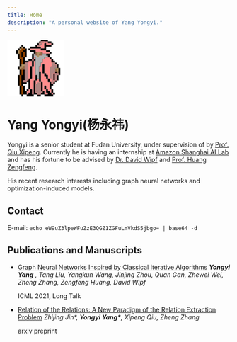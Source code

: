 ```yaml
---
title: Home
description: "A personal website of Yang Yongyi."
---
```


<img src="/images/partywizard.gif" style="display:inline-block;">

# Yang Yongyi(杨永祎)

Yongyi is a senior student at Fudan University, under supervision of by [Prof. Qiu Xipeng](https://xpqiu.github.io/). Currently he is having an internship at [Amazon Shanghai AI Lab](https://www.amazonaws.cn/en/ailab/ "However, this website is too ugly I don't recommend you visiting it...") and has his fortune to be advised by [Dr. David Wipf](http://www.davidwipf.com/) and [Prof. Huang Zengfeng](https://cse.hkust.edu.hk/~huangzf/). 

His recent research interests including graph neural networks and optimization-induced models.


## Contact
E-mail: `echo eW9uZ3lpeWFuZzE3QGZ1ZGFuLmVkdS5jbgo= | base64 -d`

## Publications and Manuscripts

+	[Graph Neural Networks Inspired by Classical Iterative Algorithms](https://arxiv.org/abs/2103.06064)
  	*__Yongyi Yang__ , Tang Liu, Yangkun Wang, Jinjing Zhou, Quan Gan, Zhewei Wei, Zheng Zhang, Zengfeng Huang, David Wipf*

	ICML 2021, Long Talk

+	[Relation of the Relations: A New Paradigm of the Relation Extraction Problem](https://arxiv.org/abs/2006.03719)
	*Zhijing Jin\*, __Yongyi Yang\*__, Xipeng Qiu, Zheng Zhang*

	arxiv preprint 

